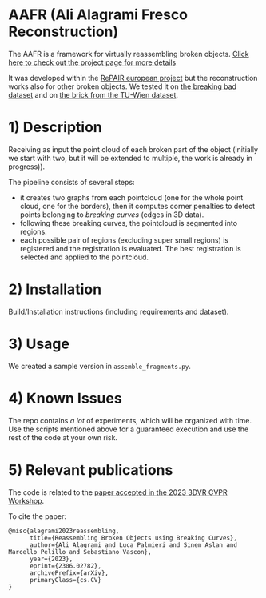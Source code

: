 # AAFR (Ali Alagrami Fresco Reconstruction)

The AAFR is a framework for virtually reassembling broken objects. 
[Click here to check out the project page for more details](https://repairproject.github.io/AAFR_web/)

It was developed within the [RePAIR european project](https://github.com/RePAIRProject) but the reconstruction works also for other broken objects. 
We tested it on [the breaking bad dataset](https://breaking-bad-dataset.github.io/) and on [the brick from the TU-Wien dataset](https://www.geometrie.tuwien.ac.at/geom/nbkdir/hofer/3dpuzzles/brick/brick.html).

# 1) Description

Receiving as input the point cloud of each broken part of the object (initially we start with two, but it will be extended to multiple, the work is already in progress)).

The pipeline consists of several steps:
- it creates two graphs from each pointcloud (one for the whole point cloud, one for the borders), then it computes corner penalties to detect points belonging to *breaking curves* (edges in 3D data). 
- following these breaking curves, the pointcloud is segmented into regions. 
- each possible pair of regions (excluding super small regions) is registered and the registration is evaluated. The best registration is selected and applied to the pointcloud.

# 2) Installation

Build/Installation instructions (including requirements and dataset).

# 3) Usage

We created a sample version in `assemble_fragments.py`.

# 4) Known Issues

The repo contains *a lot* of experiments, which will be organized with time. Use the scripts mentioned above for a guaranteed execution and use the rest of the code at your own risk.

# 5) Relevant publications

The code is related to the [paper accepted in the 2023 3DVR CVPR Workshop](https://arxiv.org/abs/2306.02782).

To cite the paper:
```
@misc{alagrami2023reassembling,
      title={Reassembling Broken Objects using Breaking Curves}, 
      author={Ali Alagrami and Luca Palmieri and Sinem Aslan and Marcello Pelillo and Sebastiano Vascon},
      year={2023},
      eprint={2306.02782},
      archivePrefix={arXiv},
      primaryClass={cs.CV}
}
```